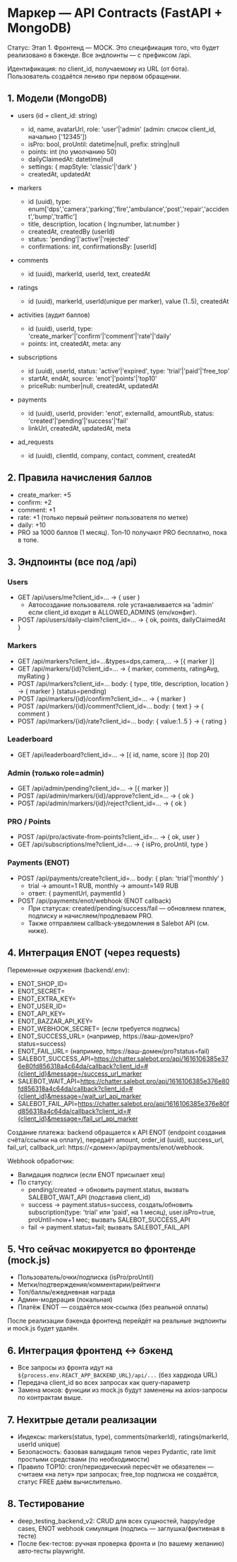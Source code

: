 # Маркер — API Contracts (FastAPI + MongoDB)

Статус: Этап 1. Фронтенд — MOCK. Это спецификация того, что будет реализовано в бэкенде. Все эндпоинты — с префиксом /api.

Идентификация: по client_id, получаемому из URL (от бота). Пользователь создаётся лениво при первом обращении.

## 1. Модели (MongoDB)
- users (id = client_id: string)
  - id, name, avatarUrl, role: 'user'|'admin' (admin: список client_id, начально ['12345'])
  - isPro: bool, proUntil: datetime|null, prefix: string|null
  - points: int (по умолчанию 50)
  - dailyClaimedAt: datetime|null
  - settings: { mapStyle: 'classic'|'dark' }
  - createdAt, updatedAt

- markers
  - id (uuid), type: enum['dps','camera','parking','fire','ambulance','post','repair','accident','bump','traffic']
  - title, description, location { lng:number, lat:number }
  - createdAt, createdBy (userId)
  - status: 'pending'|'active'|'rejected'
  - confirmations: int, confirmationsBy: [userId]

- comments
  - id (uuid), markerId, userId, text, createdAt

- ratings
  - id (uuid), markerId, userId(unique per marker), value (1..5), createdAt

- activities (аудит баллов)
  - id (uuid), userId, type: 'create_marker'|'confirm'|'comment'|'rate'|'daily'
  - points: int, createdAt, meta: any

- subscriptions
  - id (uuid), userId, status: 'active'|'expired', type: 'trial'|'paid'|'free_top'
  - startAt, endAt, source: 'enot'|'points'|'top10'
  - priceRub: number|null, createdAt, updatedAt

- payments
  - id (uuid), userId, provider: 'enot', externalId, amountRub, status: 'created'|'pending'|'success'|'fail'
  - linkUrl, createdAt, updatedAt, meta

- ad_requests
  - id (uuid), clientId, company, contact, comment, createdAt

## 2. Правила начисления баллов
- create_marker: +5
- confirm: +2
- comment: +1
- rate: +1 (только первый рейтинг пользователя по метке)
- daily: +10
- PRO за 1000 баллов (1 месяц). Топ‑10 получают PRO бесплатно, пока в топе.

## 3. Эндпоинты (все под /api)

### Users
- GET /api/users/me?client_id=... → { user }
  - Автосоздание пользователя. role устанавливается на 'admin' если client_id входит в ALLOWED_ADMINS (env/конфиг).
- POST /api/users/daily-claim?client_id=... → { ok, points, dailyClaimedAt }

### Markers
- GET /api/markers?client_id=...&types=dps,camera,... → [{ marker }]
- GET /api/markers/{id}?client_id=... → { marker, comments, ratingAvg, myRating }
- POST /api/markers?client_id=... body: { type, title, description, location } → { marker } (status=pending)
- POST /api/markers/{id}/confirm?client_id=... → { marker }
- POST /api/markers/{id}/comment?client_id=... body: { text } → { comment }
- POST /api/markers/{id}/rate?client_id=... body: { value:1..5 } → { rating }

### Leaderboard
- GET /api/leaderboard?client_id=... → [{ id, name, score }] (top 20)

### Admin (только role=admin)
- GET /api/admin/pending?client_id=... → [{ marker }]
- POST /api/admin/markers/{id}/approve?client_id=... → { ok }
- POST /api/admin/markers/{id}/reject?client_id=... → { ok }

### PRO / Points
- POST /api/pro/activate-from-points?client_id=... → { ok, user }
- GET  /api/subscriptions/me?client_id=... → { isPro, proUntil, type }

### Payments (ENOT)
- POST /api/payments/create?client_id=... body: { plan: 'trial'|'monthly' }
  - trial → amount=1 RUB, monthly → amount=149 RUB
  - ответ: { paymentUrl, paymentId }
- POST /api/payments/enot/webhook  (ENOT callback)
  - При статусах: created/pending/success/fail — обновляем платеж, подписку и начисляем/продлеваем PRO.
  - Также отправляем callback-уведомления в Salebot API (см. ниже).

## 4. Интеграция ENOT (через requests)
Переменные окружения (backend/.env):
- ENOT_SHOP_ID=
- ENOT_SECRET=
- ENOT_EXTRA_KEY=
- ENOT_USER_ID=
- ENOT_API_KEY=
- ENOT_BAZZAR_API_KEY=
- ENOT_WEBHOOK_SECRET= (если требуется подпись)
- ENOT_SUCCESS_URL= (например, https://ваш-домен/pro?status=success)
- ENOT_FAIL_URL= (например, https://ваш-домен/pro?status=fail)
- SALEBOT_SUCCESS_API=https://chatter.salebot.pro/api/1616106385e376e80fd856318a4c64da/callback?client_id=#{client_id}&message=/success_url_marker
- SALEBOT_WAIT_API=https://chatter.salebot.pro/api/1616106385e376e80fd856318a4c64da/callback?client_id=#{client_id}&message=/wait_url_api_marker
- SALEBOT_FAIL_API=https://chatter.salebot.pro/api/1616106385e376e80fd856318a4c64da/callback?client_id=#{client_id}&message=/fail_url_api_marker

Создание платежа: backend обращается к API ENOT (endpoint создания счёта/ссылки на оплату), передаёт amount, order_id (uuid), success_url, fail_url, callback_url: https://<домен>/api/payments/enot/webhook.

Webhook обработчик:
- Валидация подписи (если ENOT присылает хеш)
- По статусу:
  - pending/created → обновить payment.status, вызвать SALEBOT_WAIT_API (подставив client_id)
  - success → payment.status=success, создать/обновить subscription(type: 'trial' или 'paid', на 1 месяц), user.isPro=true, proUntil=now+1 мес; вызвать SALEBOT_SUCCESS_API
  - fail → payment.status=fail; вызвать SALEBOT_FAIL_API

## 5. Что сейчас мокируется во фронтенде (mock.js)
- Пользователь/очки/подписка (isPro/proUntil)
- Метки/подтверждения/комментарии/рейтинги
- Топ/баллы/ежедневная награда
- Админ-модерация (локальная)
- Платёж ENOT — создаётся мок‑ссылка (без реальной оплаты)

После реализации бэкенда фронтенд перейдёт на реальные эндпоинты и mock.js будет удалён.

## 6. Интеграция фронтенд ↔ бэкенд
- Все запросы из фронта идут на `${process.env.REACT_APP_BACKEND_URL}/api/...` (без хардкода URL)
- Передача client_id во всех запросах как query‑параметр
- Замена моков: функции из mock.js будут заменены на axios‑запросы по контрактам выше.

## 7. Нехитрые детали реализации
- Индексы: markers(status, type), comments(markerId), ratings(markerId, userId unique)
- Безопасность: базовая валидация типов через Pydantic, rate limit простыми средствами (по необходимости)
- Правило TOP10: cron/периодический пересчёт не обязателен — считаем «на лету» при запросах; free_top подписка не создаётся, статус FREE даём вычислительно.

## 8. Тестирование
- deep_testing_backend_v2: CRUD для всех сущностей, happy/edge cases, ENOT webhook симуляция (подпись — заглушка/фиктивная в тесте)
- После бек-тестов: ручная проверка фронта и (по вашему желанию) авто‑тесты playwright.